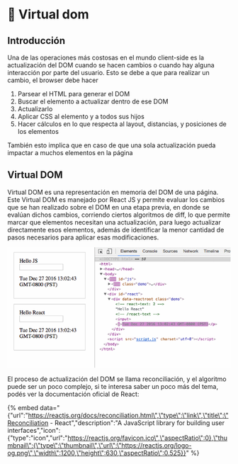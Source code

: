 # 🔮 Virtual dom

## Introducción

Una de las operaciones más costosas en el mundo client-side es la actualización del DOM cuando se hacen cambios o cuando hay alguna interacción por parte del usuario. Esto se debe a que para realizar un cambio, el browser debe hacer

1. Parsear el HTML para generar el DOM
2. Buscar el elemento a actualizar dentro de ese DOM
3. Actualizarlo
4. Aplicar CSS al elemento y a todos sus hijos
5. Hacer cálculos en lo que respecta al layout, distancias, y posiciones de los elementos

También esto implica que en caso de que una sola actualización pueda impactar a muchos elementos en la página

## Virtual DOM

Virtual DOM es una representación en memoria del DOM de una página. Este Virtual DOM es manejado por React JS y permite evaluar los cambios que se han realizado sobre el DOM en una etapa previa, en donde se evalúan dichos cambios, corriendo ciertos algoritmos de diff, lo que permite marcar que elementos necesitan una actualización, para luego actualizar directamente esos elementos, además de identificar la menor cantidad de pasos necesarios para aplicar esas modificaciones.

![Diferencias entre actualizaciones del DOM usando React o JS vanilla](.gitbook/assets/1_9rgpvv6mwjl6lapr7vsyqa.gif)

El proceso de actualización del DOM se llama reconciliación, y el algoritmo puede ser un poco complejo, si te interesa saber un poco más del tema, podés ver la documentación oficial de React:

{% embed data="{\"url\":\"https://reactjs.org/docs/reconciliation.html\",\"type\":\"link\",\"title\":\"Reconciliation - React\",\"description\":\"A JavaScript library for building user interfaces\",\"icon\":{\"type\":\"icon\",\"url\":\"https://reactjs.org/favicon.ico\",\"aspectRatio\":0},\"thumbnail\":{\"type\":\"thumbnail\",\"url\":\"https://reactjs.org/logo-og.png\",\"width\":1200,\"height\":630,\"aspectRatio\":0.525}}" %}







